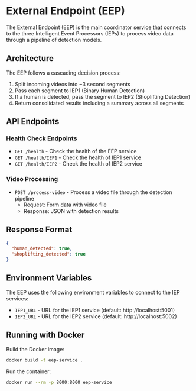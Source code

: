 # External Endpoint (EEP)

The External Endpoint (EEP) is the main coordinator service that connects to the three Intelligent Event Processors (IEPs) to process video data through a pipeline of detection models.

## Architecture

The EEP follows a cascading decision process:

1. Split incoming videos into ~3 second segments
2. Pass each segment to IEP1 (Binary Human Detection)
3. If a human is detected, pass the segment to IEP2 (Shoplifting Detection)
4. Return consolidated results including a summary across all segments

## API Endpoints

### Health Check Endpoints

- `GET /health` - Check the health of the EEP service
- `GET /health/IEP1` - Check the health of IEP1 service
- `GET /health/IEP2` - Check the health of IEP2 service

### Video Processing

- `POST /process-video` - Process a video file through the detection pipeline
  - Request: Form data with video file
  - Response: JSON with detection results

## Response Format

```json
{
  "human_detected": true,
  "shoplifting_detected": true
}
```

## Environment Variables

The EEP uses the following environment variables to connect to the IEP services:

- `IEP1_URL` - URL for the IEP1 service (default: http://localhost:5001)
- `IEP2_URL` - URL for the IEP2 service (default: http://localhost:5002)

## Running with Docker

Build the Docker image:

```bash
docker build -t eep-service .
```

Run the container:

```bash
docker run --rm -p 8000:8000 eep-service
```
